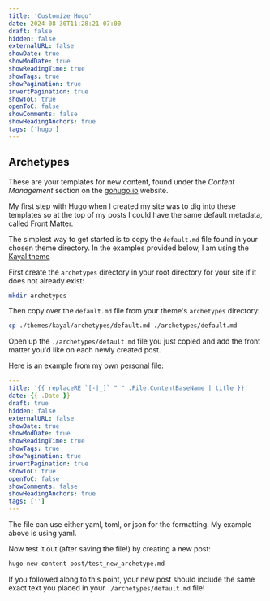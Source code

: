 ```yaml
---
title: 'Customize Hugo'
date: 2024-08-30T11:28:21-07:00
draft: false
hidden: false
externalURL: false
showDate: true
showModDate: true
showReadingTime: true
showTags: true
showPagination: true
invertPagination: true
showToC: true
openToC: false
showComments: false
showHeadingAnchors: true
tags: ['hugo']
---
```


## Archetypes
These are your templates for new content, found under the *Content Management* section on the [gohugo.io](https://gohugo.io/content-management-archetypes) website.

My first step with Hugo when I created my site was to dig into these templates so at the top of my posts I could have the same default metadata, called Front Matter.

The simplest way to get started is to copy the `default.md` file found in your chosen theme directory. In the examples provided below, I am using the [Kayal theme](https://github.com/mnjm/kayal)

First create the `archetypes` directory in your root directory for your site if it does not already exist:

```Bash
mkdir archetypes
```

Then copy over the `default.md` file from your theme's `archetypes` directory:

```Bash
cp ./themes/kayal/archetypes/default.md ./archetypes/default.md
```

Open up the `./archetypes/default.md` file you just copied and add the front matter you'd like on each newly created post.

Here is an example from my own personal file:

```Yaml
---
title: '{{ replaceRE `[-|_]` " " .File.ContentBaseName | title }}'
date: {{ .Date }}
draft: true
hidden: false
externalURL: false
showDate: true
showModDate: true
showReadingTime: true
showTags: true
showPagination: true
invertPagination: true
showToC: true
openToC: false
showComments: false
showHeadingAnchors: true
tags: ['']
---
```

The file can use either yaml, toml, or json for the formatting. My example above is using yaml.

Now test it out (after saving the file!) by creating a new post:

```Bash
hugo new content post/test_new_archetype.md
```

If you followed along to this point, your new post should include the same exact text you placed in your `./archetypes/default.md` file!